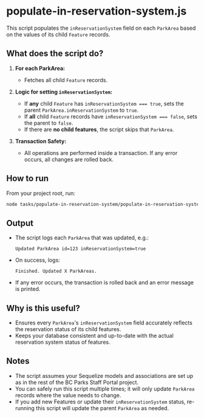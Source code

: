 # populate-in-reservation-system.js

This script populates the `inReservationSystem` field on each `ParkArea` based on the values of its child `Feature` records.

## What does the script do?

1. **For each ParkArea:**

   - Fetches all child `Feature` records.

2. **Logic for setting `inReservationSystem`:**

   - If **any** child `Feature` has `inReservationSystem === true`, sets the parent `ParkArea.inReservationSystem` to `true`.
   - If **all** child `Feature` records have `inReservationSystem === false`, sets the parent to `false`.
   - If there are **no child features**, the script skips that `ParkArea`.

3. **Transaction Safety:**
   - All operations are performed inside a transaction. If any error occurs, all changes are rolled back.

## How to run

From your project root, run:

```sh
node tasks/populate-in-reservation-system/populate-in-reservation-system.js
```

## Output

- The script logs each `ParkArea` that was updated, e.g.:
  ```
  Updated ParkArea id=123 inReservationSystem=true
  ```
- On success, logs:
  ```
  Finished. Updated X ParkAreas.
  ```
- If any error occurs, the transaction is rolled back and an error message is printed.

## Why is this useful?

- Ensures every `ParkArea`'s `inReservationSystem` field accurately reflects the reservation status of its child features.
- Keeps your database consistent and up-to-date with the actual reservation system status of features.

## Notes

- The script assumes your Sequelize models and associations are set up as in the rest of the BC Parks Staff Portal project.
- You can safely run this script multiple times; it will only update `ParkArea` records where the value needs to change.
- If you add new Features or update their `inReservationSystem` status, re-running this script will update the parent `ParkArea` as needed.
